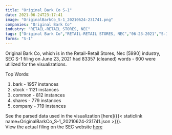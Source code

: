 ```yaml
---
title: "Original Bark Co S-1"
date: 2021-06-24T23:17:41
image: "OriginalBarkCo_S-1_20210624-231741.png"
companies: "Original Bark Co"
industry: "RETAIL-RETAIL STORES, NEC"
tags: ["Original Bark Co","RETAIL-RETAIL STORES, NEC","06-23-2021","S-1"]
forms: "S-1"
---
```

Original Bark Co, which is in the Retail-Retail Stores, Nec [5990] industry, SEC S-1 filing on June 23, 2021 had 83357 (cleaned) words - 600 were utilized for the visualizations.

Top Words:
1. bark - 1957 instances
2. stock - 1121 instances
3. common - 812 instances
4. shares - 779 instances
5. company - 719 instances


See the parsed data used in the visualization [here]({{< staticlink name=OriginalBarkCo_S-1_20210624-231741.json >}}).  
View the actual filing on the SEC website [here](https://www.sec.gov/Archives/edgar/data/1868627/0001193125-21-196533.txt)